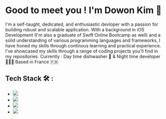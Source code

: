 # Good to meet you ! I'm Dowon Kim 👋

I'm a self-taught, dedicated, and enthusiastic devloper with a passion for building robust and scalable application.
With a background in iOS Development (I'm also a graduate of Swift Online Bootcamp as well) and a solid understanding of various programming languages and frameworks,
I have honed my skills through continous learning and practical experience. I've showcased my skills through a range of coding projects you'll find in my repositories.
Currently : Day time dishwasher 🧼 & Night time developer 🧑🏻‍💻
Based in France 🇫🇷

## Tech Stack 🛠️ :
- <a href="" target="_blank"><img src="https://img.shields.io/badge/Dart-0175C2?style=plastic&logo=Dart&logoColor=FFFFFF"/></a>
- <a href="" target="_blank"><img src="https://img.shields.io/badge/Flutter-02569B?style=plastic&logo=Flutter&logoColor=FFFFFF"/></a>
- <a href="" target="_blank"><img src="https://img.shields.io/badge/Swift-FC8019?style=flat-square&logo=Swift&logoColor=F05138"/></a>
- <a href="" target="_blank"><img src="https://img.shields.io/badge/SwiftUI-004466?style=flat-square&logo=Swift&logoColor=1062FB"/></a>

<!--
**dodiforth/dodiforth** is a ✨ _special_ ✨ repository because its `README.md` (this file) appears on your GitHub profile.

Here are some ideas to get you started:

- 🔭 I’m currently working on ...
- 🌱 I’m currently learning ...
- 👯 I’m looking to collaborate on ...
- 🤔 I’m looking for help with ...
- 💬 Ask me about ...
- 📫 How to reach me: ...
- 😄 Pronouns: ...
- ⚡ Fun fact: ...
-->
